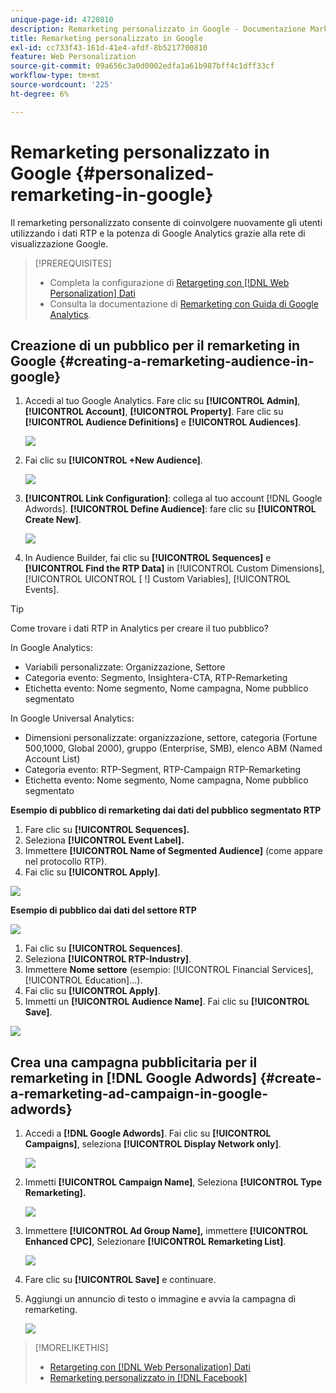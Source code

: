 ```yaml
---
unique-page-id: 4720810
description: Remarketing personalizzato in Google - Documentazione Marketo - Documentazione del prodotto
title: Remarketing personalizzato in Google
exl-id: cc733f43-161d-41e4-afdf-8b5217700810
feature: Web Personalization
source-git-commit: 09a656c3a0d0002edfa1a61b987bff4c1dff33cf
workflow-type: tm+mt
source-wordcount: '225'
ht-degree: 6%

---
```


# Remarketing personalizzato in Google {#personalized-remarketing-in-google}

Il remarketing personalizzato consente di coinvolgere nuovamente gli utenti utilizzando i dati RTP e la potenza di Google Analytics grazie alla rete di visualizzazione Google.

>[!PREREQUISITES]
>
>* Completa la configurazione di [Retargeting con [!DNL Web Personalization] Dati](/help/marketo/product-docs/web-personalization/website-retargeting/retargeting-with-web-personalization-data.md)
>* Consulta la documentazione di [Remarketing con Guida di Google Analytics](https://support.google.com/analytics/topic/2611283?hl=en&ref_topic=3413645).

## Creazione di un pubblico per il remarketing in Google {#creating-a-remarketing-audience-in-google}

1. Accedi al tuo Google Analytics. Fare clic su **[!UICONTROL Admin]**, **[!UICONTROL Account]**, **[!UICONTROL Property]**. Fare clic su **[!UICONTROL Audience Definitions]** e **[!UICONTROL Audiences]**.

   ![](assets/remarketing-ga-screenshots.jpg)

1. Fai clic su **[!UICONTROL +New Audience]**.

   ![](assets/image2015-1-15-17-3a26-3a40.png)

1. **[!UICONTROL Link Configuration]**: collega al tuo account [!DNL Google Adwords]. **[!UICONTROL Define Audience]**: fare clic su **[!UICONTROL Create New]**.

   ![](assets/image2015-1-15-17-3a32-3a4.png)

1. In Audience Builder, fai clic su **[!UICONTROL Sequences]** e **[!UICONTROL Find the RTP Data]** in [!UICONTROL Custom Dimensions], [!UICONTROL UICONTROL [ !] Custom Variables], [!UICONTROL Events].

>[!TIP]
>
>Come trovare i dati RTP in Analytics per creare il tuo pubblico?
>
>In Google Analytics:
>
>* Variabili personalizzate: Organizzazione, Settore
>* Categoria evento: Segmento, Insightera-CTA, RTP-Remarketing
>* Etichetta evento: Nome segmento, Nome campagna, Nome pubblico segmentato
>
>In Google Universal Analytics:
>
>* Dimensioni personalizzate: organizzazione, settore, categoria (Fortune 500,1000, Global 2000), gruppo (Enterprise, SMB), elenco ABM (Named Account List)
>* Categoria evento: RTP-Segment, RTP-Campaign RTP-Remarketing
>* Etichetta evento: Nome segmento, Nome campagna, Nome pubblico segmentato

**Esempio di pubblico di remarketing dai dati del pubblico segmentato RTP**

1. Fare clic su **[!UICONTROL Sequences].**
1. Seleziona **[!UICONTROL Event Label].**
1. Immettere **[!UICONTROL Name of Segmented Audience]** (come appare nel protocollo RTP).
1. Fai clic su **[!UICONTROL Apply]**.

![](assets/image2015-2-10-14-3a51-3a43.png)

**Esempio di pubblico dai dati del settore RTP**

![](assets/image2015-1-15-17-3a36-3a5.png)

1. Fai clic su **[!UICONTROL Sequences]**.
1. Seleziona **[!UICONTROL RTP-Industry]**.
1. Immettere **Nome settore** (esempio: [!UICONTROL Financial Services], [!UICONTROL Education]...).
1. Fai clic su **[!UICONTROL Apply]**.
1. Immetti un **[!UICONTROL Audience Name]**. Fai clic su **[!UICONTROL Save]**.

![](assets/image2015-1-15-18-3a29-3a16.png)

## Crea una campagna pubblicitaria per il remarketing in [!DNL Google Adwords] {#create-a-remarketing-ad-campaign-in-google-adwords}

1. Accedi a **[!DNL Google Adwords]**. Fai clic su **[!UICONTROL Campaigns]**, seleziona **[!UICONTROL Display Network only]**.

   ![](assets/image2015-1-15-18-3a31-3a58.png)

1. Immetti **[!UICONTROL Campaign Name]**, Seleziona **[!UICONTROL Type Remarketing].**

   ![](assets/image2015-1-15-18-3a35-3a7.png)

1. Immettere **[!UICONTROL Ad Group Name],** immettere **[!UICONTROL Enhanced CPC]**, Selezionare **[!UICONTROL Remarketing List]**.

   ![](assets/image2015-1-15-18-3a51-3a57.png)

1. Fare clic su **[!UICONTROL Save]** e continuare.
1. Aggiungi un annuncio di testo o immagine e avvia la campagna di remarketing.

   ![](assets/image2015-1-15-18-3a47-3a21.png)

>[!MORELIKETHIS]
>
>* [Retargeting con [!DNL Web Personalization] Dati](/help/marketo/product-docs/web-personalization/website-retargeting/retargeting-with-web-personalization-data.md)
>* [Remarketing personalizzato in [!DNL Facebook]](/help/marketo/product-docs/web-personalization/website-retargeting/personalized-remarketing-in-facebook.md)
